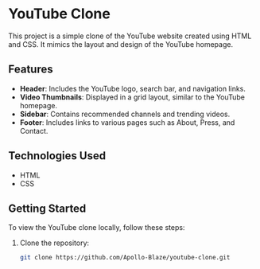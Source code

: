 # YouTube Clone

This project is a simple clone of the YouTube website created using HTML and CSS. It mimics the layout and design of the YouTube homepage.

## Features

- **Header**: Includes the YouTube logo, search bar, and navigation links.
- **Video Thumbnails**: Displayed in a grid layout, similar to the YouTube homepage.
- **Sidebar**: Contains recommended channels and trending videos.
- **Footer**: Includes links to various pages such as About, Press, and Contact.

## Technologies Used

- HTML
- CSS


## Getting Started

To view the YouTube clone locally, follow these steps:

1. Clone the repository:
   ```sh
   git clone https://github.com/Apollo-Blaze/youtube-clone.git
